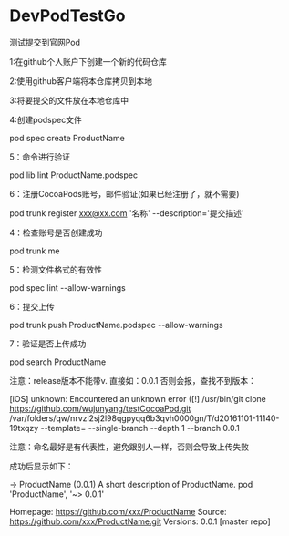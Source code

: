 # DevPodTestGo
测试提交到官网Pod


1:在github个人账户下创建一个新的代码仓库

2:使用github客户端将本仓库拷贝到本地

3:将要提交的文件放在本地仓库中

4:创建podspec文件

pod spec create ProductName

5：命令进行验证

pod lib lint ProductName.podspec

6：注册CocoaPods账号，邮件验证(如果已经注册了，就不需要)

pod trunk register xxx@xx.com '名称' --description='提交描述'

4：检查账号是否创建成功

pod trunk me

5：检测文件格式的有效性

pod spec lint --allow-warnings

6：提交上传

pod trunk push ProductName.podspec --allow-warnings

7：验证是否上传成功

pod search ProductName

注意：release版本不能带v. 直接如：0.0.1 否则会报，查找不到版本：

[iOS] unknown: Encountered an unknown error ([!] /usr/bin/git clone https://github.com/wujunyang/testCocoaPod.git /var/folders/qw/nrvzl2sj2l98qgpyqq6b3qvh0000gn/T/d20161101-11140-19txqzy --template= --single-branch --depth 1 --branch 0.0.1

注意：命名最好是有代表性，避免跟别人一样，否则会导致上传失败

成功后显示如下：

-> ProductName (0.0.1) A short description of ProductName. pod 'ProductName', '~> 0.0.1'

Homepage: https://github.com/xxx/ProductName
Source: https://github.com/xxx/ProductName.git
Versions: 0.0.1 [master repo]
